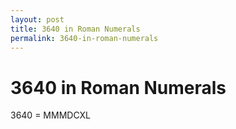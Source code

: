 ```yaml
---
layout: post
title: 3640 in Roman Numerals
permalink: 3640-in-roman-numerals
---
```


# 3640 in Roman Numerals

3640 = MMMDCXL
